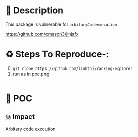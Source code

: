 # :book: Description

This package is vulnerable for `arbitaryCodeexecution`

https://github.com/cmason3/jinjafx

# :recycle:  Steps To Reproduce-:  
  0) `git clone https://github.com/linhthi/ranking-explorer`
  1) run as in poc.png
```

```
# :telescope: POC


## 💥 Impact
Arbitary code execution
